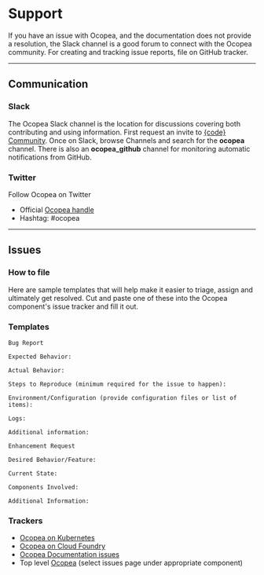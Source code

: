 # Support

If you have an issue with Ocopea, and the documentation does not provide a
resolution, the Slack channel is a good forum to connect with the Ocopea
community. 
For creating and tracking issue reports, file on GitHub tracker.

---

## Communication

### Slack

The Ocopea Slack channel is the location for discussions covering both
contributing and using information.  First request an invite to [{code}
Community](https://thecodeteam.com/community/). Once on Slack, browse Channels
and search for the **ocopea** channel.  There is also an **ocopea_github** channel
for monitoring automatic notifications from GitHub.

### Twitter

Follow Ocopea on Twitter

* Official [Ocopea handle](https://twitter.com/ocopea)
* Hashtag: #ocopea

---

## Issues

### How to file

Here are sample templates that will help make it easier to triage, assign and
ultimately get resolved. Cut and paste one of these into the Ocopea component's
issue tracker and fill it out.

### Templates

```
Bug Report

Expected Behavior:

Actual Behavior:

Steps to Reproduce (minimum required for the issue to happen):

Environment/Configuration (provide configuration files or list of items):

Logs:

Additional information:
```

```
Enhancement Request

Desired Behavior/Feature:

Current State:

Components Involved:

Additional Information:
```

### Trackers

* [Ocopea on Kubernetes](https://github.com/ocopea/kubernetes/issues)
* [Ocopea on Cloud Foundry](https://github.com/ocopea/cloudfoundry/issues)
* [Ocopea Documentation issues](https://github.com/ocopea/documentation/issues)
* Top level [Ocopea](https://github.com/ocopea) (select issues page under appropriate component) 

